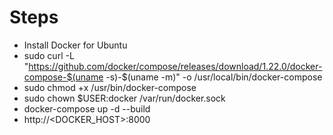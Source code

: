 # Steps

- Install Docker for Ubuntu
- sudo curl -L "https://github.com/docker/compose/releases/download/1.22.0/docker-compose-$(uname -s)-$(uname -m)"  -o /usr/local/bin/docker-compose
- sudo chmod +x /usr/bin/docker-compose
- sudo chown $USER:docker /var/run/docker.sock
- docker-compose up -d --build
- http://<DOCKER_HOST>:8000